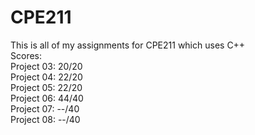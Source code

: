 # CPE211
This is all of my assignments for CPE211 which uses C++  
Scores:  
Project 03: 20/20  
Project 04: 22/20  
Project 05: 22/20  
Project 06: 44/40  
Project 07: --/40  
Project 08: --/40  
